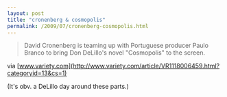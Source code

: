```yaml
---
layout: post
title: "cronenberg & cosmopolis"
permalink: /2009/07/cronenberg-cosmopolis.html
---
```


> David Cronenberg is teaming up with Portuguese producer Paulo Branco to bring Don DeLillo's novel "Cosmopolis" to the screen.

via [www.variety.com](http://www.variety.com/article/VR1118006459.html?categoryid=13&cs=1)

(It's obv. a DeLillo day around these parts.)